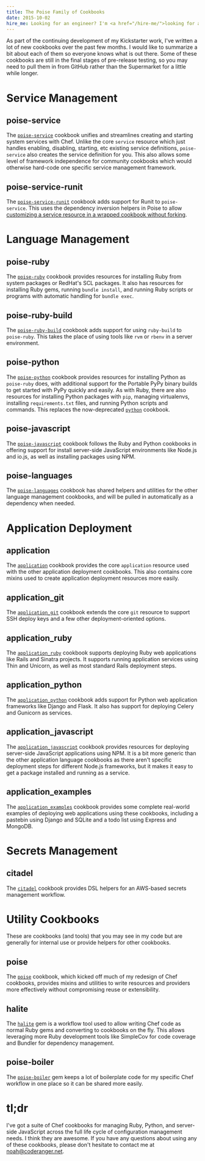 ```yaml
---
title: The Poise Family of Cookbooks
date: 2015-10-02
hire_me: Looking for an engineer? I'm <a href="/hire-me/">looking for a new opportunity</a>!
---
```


As part of the continuing development of my Kickstarter work, I've written a
lot of new cookbooks over the past few months. I would like to summarize a bit
about each of them so everyone knows what is out there. Some of these cookbooks
are still in the final stages of pre-release testing, so you may need to pull
them in from GitHub rather than the Supermarket for a little while longer.

# Service Management

## poise-service

The [`poise-service`](https://github.com/poise/poise-service) cookbook unifies
and streamlines creating and starting system services with Chef. Unlike the core
`service` resource which just handles enabling, disabling, starting, etc
existing service definitions, `poise-service` also creates the service
definition for you. This also allows some level of framework independence for
community cookbooks which would otherwise hard-code one specific service
management framework.

## poise-service-runit

The [`poise-service-runit`](https://github.com/poise/poise-service-runit)
cookbook adds support for Runit to `poise-service`. This uses the dependency
inversion helpers in Poise to allow [customizing a service resource in a wrapped
cookbook without forking](https://github.com/poise/poise-service#service-options).


# Language Management

## poise-ruby

The [`poise-ruby`](https://github.com/poise/poise-ruby) cookbook provides
resources for installing Ruby from system packages or RedHat's SCL packages.
It also has resources for installing Ruby gems, running `bundle install`, and
running Ruby scripts or programs with automatic handling for `bundle exec`.

## poise-ruby-build

The [`poise-ruby-build`](https://github.com/poise/poise-ruby-build) cookbook
adds support for using `ruby-build` to `poise-ruby`. This takes
the place of using tools like `rvm` or `rbenv` in a server environment.

## poise-python

The [`poise-python`](https://github.com/poise/poise-python) cookbook provides
resources for installing Python as `poise-ruby` does, with additional support
for the Portable PyPy binary builds to get started with PyPy quickly and easily.
As with Ruby, there are also resources for installing Python packages with `pip`,
managing virtualenvs, installing `requirements.txt` files, and running Python
scripts and commands. This replaces the now-deprecated [`python`](https://github.com/poise/python) cookbook.

## poise-javascript

The [`poise-javascript`](https://github.com/poise/poise-javascript) cookbook
follows the Ruby and Python cookbooks in offering support for install
server-side JavaScript environments like Node.js and io.js, as well as installing
packages using NPM.

## poise-languages

The [`poise-languages`](https://github.com/poise/poise-languages) cookbook has
shared helpers and utilities for the other language management cookbooks, and
will be pulled in automatically as a dependency when needed.


# Application Deployment

## application

The [`application`](https://github.com/poise/application) cookbook provides the
core `application` resource used with the other application deployment cookbooks.
This also contains core mixins used to create application deployment resources
more easily.

## application_git

The [`application_git`](https://github.com/poise/application_git) cookbook
extends the core `git` resource to support SSH deploy keys and a few other
deployment-oriented options.

## application_ruby

The [`application_ruby`](https://github.com/poise/application_ruby) cookbook
supports deploying Ruby web applications like Rails and Sinatra projects. It
supports running application services using Thin and Unicorn, as well as most
standard Rails deployment steps.

## application_python

The [`application_python`](https://github.com/poise/application_python) cookbook
adds support for Python web application frameworks like Django and Flask. It
also has support for deploying Celery and Gunicorn as services.

## application_javascript

The [`application_javascript`](https://github.com/poise/application_javascript)
cookbook provides resources for deploying server-side JavaScript applications
using NPM. It is a bit more generic than the other application language cookbooks
as there aren't specific deployment steps for different Node.js frameworks, but
it makes it easy to get a package installed and running as a service.

## application_examples

The [`application_examples`](https://github.com/poise/application_examples)
cookbook provides some complete real-world examples of deploying web
applications using these cookbooks, including a pastebin using Django and SQLite
and a todo list using Express and MongoDB.


# Secrets Management

## citadel

The [`citadel`](https://github.com/poise/citadel) cookbook provides DSL
helpers for an AWS-based secrets management workflow.


# Utility Cookbooks

These are cookbooks (and tools) that you may see in my code but are generally
for internal use or provide helpers for other cookbooks.

## poise

The [`poise`](https://github.com/poise/poise) cookbook, which kicked off much of
my redesign of Chef cookbooks, provides mixins and utilities to write resources
and providers more effectively without compromising reuse or extensibility.

## halite

The [`halite`](https://github.com/poise/halite) gem is a workflow tool used to
allow writing Chef code as normal Ruby gems and converting to cookbooks on the
fly. This allows leveraging more Ruby development tools like SimpleCov for code
coverage and Bundler for dependency management.

## poise-boiler

The [`poise-boiler`](https://github.com/poise/poise-boiler) gem keeps a lot of
boilerplate code for my specific Chef workflow in one place so it can be shared
more easily.


# tl;dr

I've got a suite of Chef cookbooks for managing Ruby, Python, and server-side
JavaScript across the full life cycle of configuration management needs. I think they are
awesome. If you have any questions about using any of these cookbooks, please
don't hesitate to contact me at <a href="&#x6d;&#97;&#x69;&#108;&#x74;&#111;&#x3a;&#110;&#111;&#x61;&#104;&#x40;&#x63;&#x6f;&#x64;&#101;&#114;&#x61;&#110;&#103;&#101;&#x72;&#46;&#110;&#x65;&#x74;" title="Email">&#110;&#x6f;&#97;&#x68;&#x40;&#x63;&#111;&#100;&#101;&#x72;&#x61;&#x6e;&#x67;&#x65;&#114;&#46;&#110;&#x65;&#x74;</a>.

